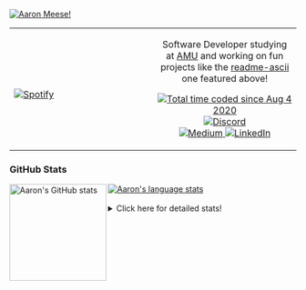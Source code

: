 [![Aaron Meese!](https://user-images.githubusercontent.com/17814535/88975338-a2aabf00-d27f-11ea-963f-8a19608716b4.png)](https://github.com/ajmeese7/readme-ascii "README ASCII")

<!-- Modified from project here: https://github.com/novatorem/novatorem -->
<table width="100%"> 
  <tr>
  <td width="50%">
      
&nbsp; <br> [![Spotify](https://ajmeese7.vercel.app/api/spotify)](https://open.spotify.com/user/ajmeese)

  </td>
  <td width="50%">
    <p align="center">
    Software Developer studying at <a href="https://www.amu.apus.edu/">AMU</a> and working on fun 
    projects like the <a href="https://github.com/ajmeese7/readme-ascii">readme-ascii</a> one featured above!
    </p>
    <p align="center">
      <a href="https://wakatime.com/@f726891d-3b02-46cd-9b60-e8c59f9e2b14">
        <img src="https://wakatime.com/badge/user/f726891d-3b02-46cd-9b60-e8c59f9e2b14.svg" alt="Total time coded since Aug 4 2020" title="WakaTime" />
      </a>
      <a href="http://link.aaronmeese.com/discord">
        <img src="https://img.shields.io/badge/discord-ajmeese7%234835-369?style=flat-square&logo=discord&logoColor=white&color=purple" alt="Discord" title="Discord">
      </a>
      <br />
      <a href="https://link.aaronmeese.com/medium">
        <img src="https://img.shields.io/badge/medium-ajmeese7-1DB954?style=flat-square&logo=medium&logoColor=white" alt="Medium" title="Medium">
      </a>
      <a href="https://link.aaronmeese.com/linkedin">
        <img src="https://img.shields.io/badge/linkedIn-aaronmeese-1DB954?style=flat-square&logo=linkedin&logoColor=white&color=blue" alt="LinkedIn" title="LinkedIn">
      </a>
    </p>
  </td>

</table>

[//]: <> (The `&nbsp;` is to have Aphelion take up more space)

### GitHub Stats ###

<a href="https://profile-summary-for-github.com/user/ajmeese7">
  <img align="left" height="170px" src="https://github-readme-stats.vercel.app/api?username=ajmeese7&show_icons=true&line_height=27&count_private=true" alt="Aaron's GitHub stats"/>
  <img src="https://github-readme-stats.vercel.app/api/top-langs/?username=ajmeese7&hide_langs_below=5&layout=compact" alt="Aaron's language stats"/>
</a>

<br />
<br />
<details>
<summary>Click here for detailed stats!</summary>

### :zap: Recent Activity
<!--START_SECTION:activity-->
1. 🎉 Merged PR [#89](https://github.com/ajmeese7/aaronmeese.com/pull/89) in [ajmeese7/aaronmeese.com](https://github.com/ajmeese7/aaronmeese.com)
2. ❗️ Closed issue [#15](https://github.com/ajmeese7/aaronmeese.com/issues/15) in [ajmeese7/aaronmeese.com](https://github.com/ajmeese7/aaronmeese.com)
3. 🗣 Commented on [#15](https://github.com/ajmeese7/aaronmeese.com/issues/15) in [ajmeese7/aaronmeese.com](https://github.com/ajmeese7/aaronmeese.com)
4. 🎉 Merged PR [#88](https://github.com/ajmeese7/aaronmeese.com/pull/88) in [ajmeese7/aaronmeese.com](https://github.com/ajmeese7/aaronmeese.com)
5. 🗣 Commented on [#87](https://github.com/ajmeese7/aaronmeese.com/issues/87) in [ajmeese7/aaronmeese.com](https://github.com/ajmeese7/aaronmeese.com)
<!--END_SECTION:activity-->

### 🧐 Waka Stats
<!--START_SECTION:waka-->
![Code Time](http://img.shields.io/badge/Code%20Time-1%2C023%20hrs%2035%20mins-blue)

**🐱 My GitHub Data** 

> 🏆 672 Contributions in the Year 2022
 > 
> 📦 339.6 kB Used in GitHub's Storage 
 > 
> 💼 Opted to Hire
 > 
> 📜 74 Public Repositories 
 > 
> 🔑 27 Private Repositories  
 > 
**I'm an Early 🐤** 

```text
🌞 Morning    267 commits    ██████░░░░░░░░░░░░░░░░░░░   24.77% 
🌆 Daytime    407 commits    █████████░░░░░░░░░░░░░░░░   37.76% 
🌃 Evening    391 commits    █████████░░░░░░░░░░░░░░░░   36.27% 
🌙 Night      13 commits     ░░░░░░░░░░░░░░░░░░░░░░░░░   1.21%

```
📅 **I'm Most Productive on Sunday** 

```text
Monday       120 commits    ██░░░░░░░░░░░░░░░░░░░░░░░   11.13% 
Tuesday      165 commits    ███░░░░░░░░░░░░░░░░░░░░░░   15.31% 
Wednesday    132 commits    ███░░░░░░░░░░░░░░░░░░░░░░   12.24% 
Thursday     158 commits    ███░░░░░░░░░░░░░░░░░░░░░░   14.66% 
Friday       125 commits    ███░░░░░░░░░░░░░░░░░░░░░░   11.6% 
Saturday     176 commits    ████░░░░░░░░░░░░░░░░░░░░░   16.33% 
Sunday       202 commits    ████░░░░░░░░░░░░░░░░░░░░░   18.74%

```


📊 **This Week I Spent My Time On** 

```text
⌚︎ Time Zone: America/New_York

💬 Programming Languages: 
Bash                     2 hrs 31 mins       ██████░░░░░░░░░░░░░░░░░░░   24.95% 
JavaScript               1 hr 57 mins        ████░░░░░░░░░░░░░░░░░░░░░   19.28% 
Markdown                 1 hr 36 mins        ████░░░░░░░░░░░░░░░░░░░░░   15.91% 
JSON                     1 hr 28 mins        ███░░░░░░░░░░░░░░░░░░░░░░   14.54% 
Other                    49 mins             ██░░░░░░░░░░░░░░░░░░░░░░░   8.21%

🐱‍💻 Projects: 
aaronmeese.com           7 hrs 37 mins       ██████████████████░░░░░░░   75.34% 
karameese.com            1 hr 8 mins         ██░░░░░░░░░░░░░░░░░░░░░░░   11.32% 
nginx                    1 hr 1 min          ██░░░░░░░░░░░░░░░░░░░░░░░   10.11% 
oh-my-posh               18 mins             ░░░░░░░░░░░░░░░░░░░░░░░░░   3.12% 
vault                    0 secs              ░░░░░░░░░░░░░░░░░░░░░░░░░   0.1%

```

**I Mostly Code in JavaScript** 

```text
JavaScript               32 repos            ████████████░░░░░░░░░░░░░   50.0% 
HTML                     9 repos             ███░░░░░░░░░░░░░░░░░░░░░░   14.06% 
Python                   5 repos             ██░░░░░░░░░░░░░░░░░░░░░░░   7.81% 
Java                     4 repos             █░░░░░░░░░░░░░░░░░░░░░░░░   6.25% 
CSS                      3 repos             █░░░░░░░░░░░░░░░░░░░░░░░░   4.69%

```



 Last Updated on 23/05/2022 16:03:27 UTC
<!--END_SECTION:waka-->
</details>
